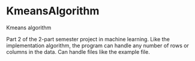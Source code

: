 # KmeansAlgorithm
Kmeans algorithm

Part 2 of the 2-part semester project in machine learning. Like the implementation algorithm, the program can handle any number of rows or columns in the data.
Can handle files like the example file.
